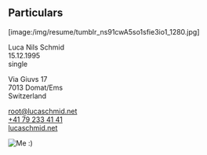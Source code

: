 ## Particulars

[image:/img/resume/tumblr_ns91cwA5so1sfie3io1_1280.jpg]

Luca Nils Schmid<br>
15.12.1995<br>
single

Via Giuvs 17<br>
7013 Domat/Ems<br>
Switzerland

[root@lucaschmid.net](mailto:root@lucaschmid.net)<br>
[+41 79 233 41 41](tel:+41792334141)<br>
[lucaschmid.net](lucaschmid.net)

![Me :)](/img/resume/2f1912fe24f081c0cd26256cd78c0d62.jpeg)

